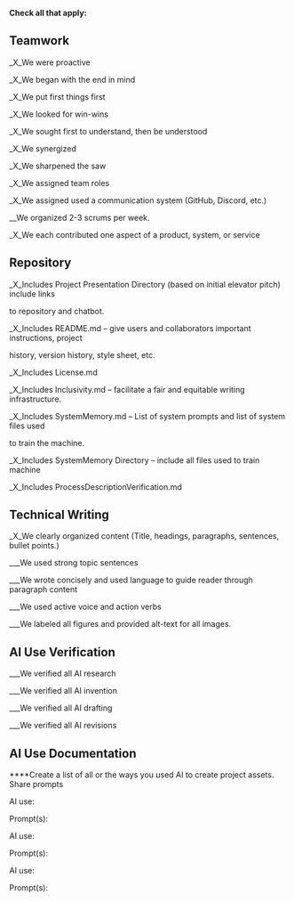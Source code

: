 **Check all that apply:**

## Teamwork

_X_We were proactive

_X_We began with the end in mind

_X_We put first things first

_X_We looked for win-wins

_X_We sought first to understand, then be understood

_X_We synergized

_X_We sharpened the saw

 

_X_We assigned team roles

_X_We assigned used a communication system (GitHub, Discord, etc.)

__We organized 2-3 scrums per week.

_X_We each contributed one aspect of a product, system, or service

 

## Repository

_X_Includes Project Presentation Directory (based on initial elevator pitch) include links

to repository and chatbot.

_X_Includes README.md – give users and collaborators important instructions, project

history, version history, style sheet, etc.

_X_Includes License.md

_X_Includes Inclusivity.md – facilitate a fair and equitable writing infrastructure.

_X_Includes SystemMemory.md – List of system prompts and list of system files used

to train the machine.

_X_Includes SystemMemory Directory – include all files used to train machine

_X_Includes ProcessDescriptionVerification.md

 

## Technical Writing

_X_We clearly organized content (Title, headings, paragraphs, sentences, bullet points.)

___We used strong topic sentences

___We wrote concisely and used language to guide reader through paragraph content

___We used active voice and action verbs

___We labeled all figures and provided alt-text for all images.  

 

## AI Use Verification

___We verified all AI research

___We verified all AI invention

___We verified all AI drafting

___We verified all AI revisions

 

## AI Use Documentation

****Create a list of all or the ways you used AI to create project assets. Share prompts

AI use:

Prompt(s):

AI use:

Prompt(s):

AI use:

Prompt(s):